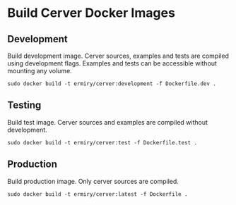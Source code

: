 # Build Cerver Docker Images

## Development

Build development image. Cerver sources, examples and tests are compiled using development flags. Examples and tests can be accessible without mounting any volume.

```
sudo docker build -t ermiry/cerver:development -f Dockerfile.dev .
```

## Testing

Build test image. Cerver sources and examples are compiled without development.

```
sudo docker build -t ermiry/cerver:test -f Dockerfile.test .
```

## Production

Build production image. Only cerver sources are compiled.

```
sudo docker build -t ermiry/cerver:latest -f Dockerfile .
```